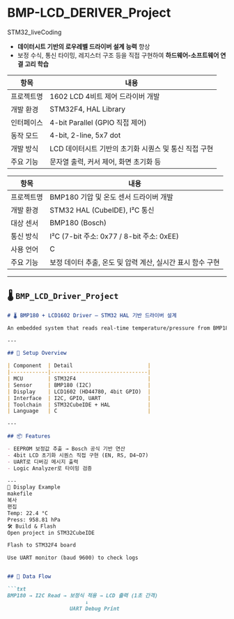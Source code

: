 # BMP-LCD_DERIVER_Project
STM32_liveCoding
- **데이터시트 기반의 로우레벨 드라이버 설계 능력** 향상
- 보정 수식, 통신 타이밍, 레지스터 구조 등을 직접 구현하여 **하드웨어-소프트웨어 연결 고리 학습**

| 항목 | 내용 |
| --- | --- |
| 프로젝트명 | 1602 LCD 4비트 제어 드라이버 개발 |
| 개발 환경 | STM32F4, HAL Library |
| 인터페이스 | 4-bit Parallel (GPIO 직접 제어) |
| 동작 모드 | 4-bit, 2-line, 5x7 dot |
| 개발 방식 | LCD 데이터시트 기반의 초기화 시퀀스 및 통신 직접 구현 |
| 주요 기능 | 문자열 출력, 커서 제어, 화면 초기화 등 |

| 항목 | 내용 |
| --- | --- |
| 프로젝트명 | BMP180 기압 및 온도 센서 드라이버 개발 |
| 개발 환경 | STM32 HAL (CubeIDE), I²C 통신 |
| 대상 센서 | BMP180 (Bosch) |
| 통신 방식 | I²C (7-bit 주소: 0x77 / 8-bit 주소: 0xEE) |
| 사용 언어 | C |
| 주요 기능 | 보정 데이터 추출, 온도 및 압력 계산, 실시간 표시 함수 구현 |




---

## 🌡️ `BMP_LCD_Driver_Project`

```markdown
# 🌡️ BMP180 + LCD1602 Driver – STM32 HAL 기반 드라이버 설계

An embedded system that reads real-time temperature/pressure from BMP180 and displays it on a 1602 LCD.

---

## 🔧 Setup Overview

| Component  | Detail                        |
|------------|-------------------------------|
| MCU        | STM32F4                       |
| Sensor     | BMP180 (I2C)                  |
| Display    | LCD1602 (HD44780, 4bit GPIO)  |
| Interface  | I2C, GPIO, UART               |
| Toolchain  | STM32CubeIDE + HAL            |
| Language   | C                             |

---

## 📦 Features

- EEPROM 보정값 추출 → Bosch 공식 기반 연산
- 4bit LCD 초기화 시퀀스 직접 구현 (EN, RS, D4~D7)
- UART로 디버깅 메시지 출력
- Logic Analyzer로 타이밍 검증

---
📸 Display Example
makefile
복사
편집
Temp: 22.4 °C
Press: 958.81 hPa
🛠️ Build & Flash
Open project in STM32CubeIDE

Flash to STM32F4 board

Use UART monitor (baud 9600) to check logs


## 🧪 Data Flow

```txt
BMP180 → I2C Read → 보정식 적용 → LCD 출력 (1초 간격)
                         ↓
                    UART Debug Print
